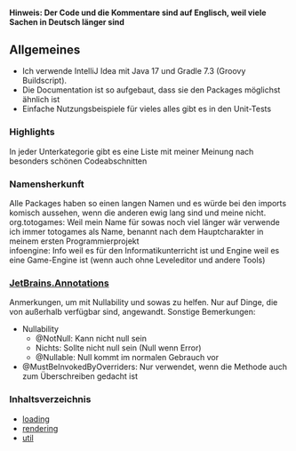 #### Hinweis: Der Code und die Kommentare sind auf Englisch, weil viele Sachen in Deutsch länger sind

## Allgemeines
- Ich verwende IntelliJ Idea mit Java 17 und Gradle 7.3 (Groovy Buildscript).
- Die Documentation ist so aufgebaut, dass sie den Packages möglichst ähnlich ist
- Einfache Nutzungsbeispiele für vieles alles gibt es in den Unit-Tests

### Highlights
In jeder Unterkategorie gibt es eine Liste mit meiner Meinung nach besonders schönen Codeabschnitten

### Namensherkunft
Alle Packages haben so einen langen Namen und es würde bei den imports komisch aussehen, wenn die anderen ewig lang sind und meine nicht.\
org.totogames: Weil mein Name für sowas noch viel länger wär verwende ich immer totogames als Name, benannt nach dem Hauptcharakter in meinem ersten Programmierprojekt\
infoengine: Info weil es für den Informatikunterricht ist und Engine weil es eine Game-Engine ist (wenn auch ohne Leveleditor und andere Tools)

### [JetBrains.Annotations](https://javadoc.io/doc/org.jetbrains/annotations)
Anmerkungen, um mit Nullability und sowas zu helfen. Nur auf Dinge, die von außerhalb verfügbar sind, angewandt. Sonstige Bemerkungen:
- Nullability
  - @NotNull: Kann nicht null sein
  - Nichts: Sollte nicht null sein (Null wenn Error)
  - @Nullable: Null kommt im normalen Gebrauch vor
- @MustBeInvokedByOverriders: Nur verwendet, wenn die Methode auch zum Überschreiben gedacht ist

### Inhaltsverzeichnis
- [loading](loading.md)
- [rendering](rendering.md)
- [util](util.md)
